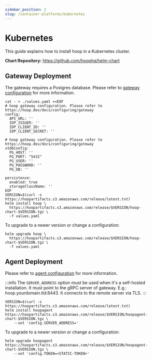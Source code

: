 ```yaml
---
sidebar_position: 2
slug: /container-platforms/kubernetes
---
```


# Kubernetes

This guide explains how to install hoop in a Kubernetes cluster.

**Chart Repository:** https://github.com/hoophq/helm-chart

## Gateway Deployment

The gateway requires a Postgres database. Please refer to [gateway configuration](../../configuring/gateway.md) for more information.

```shell
cat - > ./values.yaml <<EOF
# hoop gateway configuration. Please refer to https://hoop.dev/docs/configuring/gateway
config:
  API_URL: ''
  IDP_ISSUER: ''
  IDP_CLIENT_ID: ''
  IDP_CLIENT_SECRET: ''

# hoop gateway configuration. Please refer to https://hoop.dev/docs/configuring/gateway
xtdbConfig:
  PG_HOST: ''
  PG_PORT: "5432"
  PG_USER: ''
  PG_PASSWORD: ''
  PG_DB: ''

persistence:
  enabled: true
  storageClassName: ''
EOF
VERSION=$(curl -s https://hoopartifacts.s3.amazonaws.com/release/latest.txt)
helm install hoop \
  https://hoopartifacts.s3.amazonaws.com/release/$VERSION/hoop-chart-$VERSION.tgz \
  -f values.yaml
```

To upgrade to a newer version or change a configuration:

```shell
helm upgrade hoop \
  https://hoopartifacts.s3.amazonaws.com/release/$VERSION/hoop-chart-$VERSION.tgz \
  -f values.yaml
```

## Agent Deployment

Please refer to [agent configuration](../../configuring/agent.md) for more information.

:::info
The `SERVER_ADDRESS` option must be used when it's a self-hosted installation. It must point to the gRPC server of gateway. E.g.:
hoop.yourdomain.tld:8443. It connects to the remote server via TLS.
:::

```shell
VERSION=$(curl -s https://hoopartifacts.s3.amazonaws.com/release/latest.txt)
helm install hoopagent https://hoopartifacts.s3.amazonaws.com/release/$VERSION/hoopagent-chart-$VERSION.tgz \
    --set 'config.SERVER_ADDRESS='
```

To upgrade to a newer version or change a configuration:

```shell
helm upgrade hoopagent https://hoopartifacts.s3.amazonaws.com/release/$VERSION/hoopagent-chart-$VERSION.tgz \
    --set 'config.TOKEN=<STATIC-TOKEN>'
```